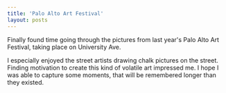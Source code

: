 ```yaml
---
title: 'Palo Alto Art Festival'
layout: posts
---
```


Finally found time going through the pictures from last year's Palo Alto Art Festival, taking place on University Ave.


<!--more-->

I especially enjoyed the street artists drawing chalk pictures on the street. Finding motivation to create this kind of volatile art impressed me. I hope I was able to capture some moments, that will be remembered longer than they existed.
